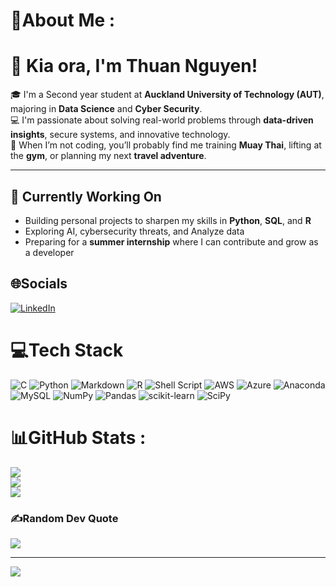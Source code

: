 # 💫About Me :
# 👋 Kia ora, I'm Thuan Nguyen!

🎓 I'm a Second year student at **Auckland University of Technology (AUT)**, majoring in **Data Science** and **Cyber Security**.  
💻 I'm passionate about solving real-world problems through **data-driven insights**, secure systems, and innovative technology.  
🥊 When I’m not coding, you’ll probably find me training **Muay Thai**, lifting at the **gym**, or planning my next **travel adventure**.  

---

## 🌱 Currently Working On
- Building personal projects to sharpen my skills in **Python**, **SQL**, and **R**
- Exploring AI, cybersecurity threats, and Analyze data
- Preparing for a **summer internship** where I can contribute and grow as a developer

## 🌐Socials
[![LinkedIn](https://img.shields.io/badge/LinkedIn-%230077B5.svg?logo=linkedin&logoColor=white)](https://linkedin.com/in/NguyenThuan-data) 

# 💻Tech Stack
![C](https://img.shields.io/badge/c-%2300599C.svg?style=for-the-badge&logo=c&logoColor=white) ![Python](https://img.shields.io/badge/python-3670A0?style=for-the-badge&logo=python&logoColor=ffdd54) ![Markdown](https://img.shields.io/badge/markdown-%23000000.svg?style=for-the-badge&logo=markdown&logoColor=white) ![R](https://img.shields.io/badge/r-%23276DC3.svg?style=for-the-badge&logo=r&logoColor=white) ![Shell Script](https://img.shields.io/badge/shell_script-%23121011.svg?style=for-the-badge&logo=gnu-bash&logoColor=white) ![AWS](https://img.shields.io/badge/AWS-%23FF9900.svg?style=for-the-badge&logo=amazon-aws&logoColor=white) ![Azure](https://img.shields.io/badge/azure-%230072C6.svg?style=for-the-badge&logo=azure-devops&logoColor=white) ![Anaconda](https://img.shields.io/badge/Anaconda-%2344A833.svg?style=for-the-badge&logo=anaconda&logoColor=white) ![MySQL](https://img.shields.io/badge/mysql-%2300f.svg?style=for-the-badge&logo=mysql&logoColor=white) ![NumPy](https://img.shields.io/badge/numpy-%23013243.svg?style=for-the-badge&logo=numpy&logoColor=white) ![Pandas](https://img.shields.io/badge/pandas-%23150458.svg?style=for-the-badge&logo=pandas&logoColor=white) ![scikit-learn](https://img.shields.io/badge/scikit--learn-%23F7931E.svg?style=for-the-badge&logo=scikit-learn&logoColor=white) ![SciPy](https://img.shields.io/badge/SciPy-%230C55A5.svg?style=for-the-badge&logo=scipy&logoColor=%white)
# 📊GitHub Stats :
![](https://github-readme-stats.vercel.app/api?username=NguyenThuan-data&theme=tokyonight&hide_border=true&include_all_commits=true&count_private=true)<br/>
![](https://github-readme-streak-stats.herokuapp.com/?user=NguyenThuan-data&theme=tokyonight&hide_border=true)<br/>
![](https://github-readme-stats.vercel.app/api/top-langs/?username=NguyenThuan-data&theme=tokyonight&hide_border=true&include_all_commits=true&count_private=true&layout=compact)

### ✍️Random Dev Quote
![](https://quotes-github-readme.vercel.app/api?type=horizontal&theme=tokyonight)


---
[![](https://visitcount.itsvg.in/api?id=NguyenThuan-data&icon=0&color=0)](https://visitcount.itsvg.in)
